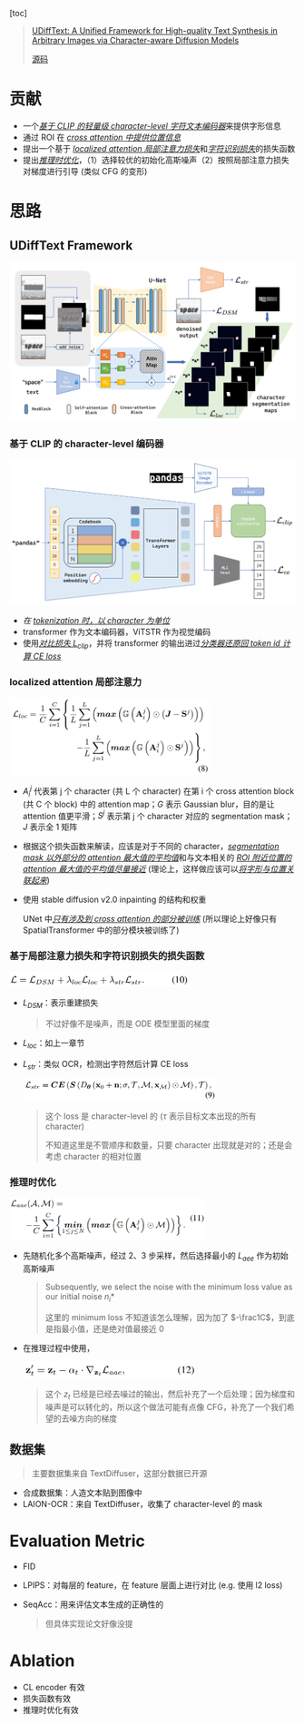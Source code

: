 [toc]

> [UDiffText: A Unified Framework for High-quality Text Synthesis in Arbitrary Images via Character-aware Diffusion Models](https://arxiv.org/abs/2312.04884)
>
> [源码](https://github.com/ZYM-PKU/UDiffText)

# 贡献

- 一个<u>*基于 CLIP 的轻量级 character-level 字符文本编码器*</u>来提供字形信息
- 通过 ROI 在 <u>*cross attention 中提供位置信息*</u>
- 提出一个基于 <u>*localized attention 局部注意力损失*</u>和<u>*字符识别损失*</u>的损失函数
- 提出<u>*推理时优化*</u>，（1）选择较优的初始化高斯噪声（2）按照局部注意力损失对梯度进行引导 (类似 CFG 的变形)





# 思路

## UDiffText Framework

<img src="assets/image-20250204104028045.png" alt="image-20250204104028045" style="zoom: 50%;" />

### 基于 CLIP 的 character-level 编码器

<img src="assets/image-20250204104106669.png" alt="image-20250204104106669" style="zoom:50%;" />

- *在 <u>tokenization 时，以 character 为单位</u>*
- transformer 作为文本编码器，ViTSTR 作为视觉编码
- 使用<u>*对比损失 $L_{clip}$*</u>，并将 transformer 的输出进过<u>*分类器还原回 token id 计算 CE loss*</u>



### localized attention 局部注意力

<img src="assets/image-20250204105400623.png" alt="image-20250204105400623" style="zoom:45%;" />

- $A_i^j$ 代表第 j 个 character (共 L 个 character) 在第 i 个 cross attention block (共 C 个 block) 中的 attention map；$G$ 表示 Gaussian blur，目的是让 attention 值更平滑；$S^j$ 表示第 j 个 character 对应的 segmentation mask；$J$ 表示全 1 矩阵

- 根据这个损失函数来解读，应该是对于不同的 character，<u>*segmentation mask 以外部分的 attention 最大值的平均值*</u>和与文本相关的 <u>*ROI 附近位置的 attention 最大值的平均值尽量接近*</u> (理论上，这样做应该可以<u>*将字形与位置关联起来*</u>)

- 使用 stable diffusion v2.0 inpainting 的结构和权重

  UNet 中<u>*只有涉及到 cross attention 的部分被训练*</u> (所以理论上好像只有 SpatialTransformer 中的部分模块被训练了)



### 基于局部注意力损失和字符识别损失的损失函数

<img src="assets/image-20250204110813786.png" alt="image-20250204110813786" style="zoom:50%;" />

- $L_{DSM}$：表示重建损失

  > 不过好像不是噪声，而是 ODE 模型里面的梯度

- $L_{loc}$：如上一章节

- $L_{str}$：类似 OCR，检测出字符然后计算 CE loss

  <img src="assets/image-20250204220148411.png" alt="image-20250204220148411" style="zoom: 55%;" />

  > 这个 loss 是 character-level 的 ($\tau$ 表示目标文本出现的所有 character)
  >
  > 不知道这里是不管顺序和数量，只要 character 出现就是对的；还是会考虑 character 的相对位置



### 推理时优化

<img src="assets/image-20250204111049659.png" alt="image-20250204111049659" style="zoom:45%;" />

- 先随机化多个高斯噪声，经过 2、3 步采样，然后选择最小的 $L_{aee}$ 作为初始高斯噪声

  >Subsequently, we select the noise with the minimum loss value as our initial noise $n_i*$
  >
  >这里的 minimum loss 不知道该怎么理解，因为加了 $-\frac1C$，到底是指最小值，还是绝对值最接近 0

- 在推理过程中使用，

  <img src="assets/image-20250204123352848.png" alt="image-20250204123352848" style="zoom:45%;" />

  > 这个 $z_t$ 已经是已经去噪过的输出，然后补充了一个后处理；因为梯度和噪声是可以转化的，所以这个做法可能有点像 CFG，补充了一个我们希望的去噪方向的梯度



## 数据集

> 主要数据集来自 TextDiffuser，这部分数据已开源

- 合成数据集：人造文本贴到图像中
- LAION-OCR：来自 TextDiffuser，收集了 character-level 的 mask





# Evaluation Metric

- FID

- LPIPS：对每层的 feature，在 feature 层面上进行对比 (e.g. 使用 l2 loss)

- SeqAcc：用来评估文本生成的正确性的

  > 但具体实现论文好像没提





# Ablation

- CL encoder 有效
- 损失函数有效
- 推理时优化有效

